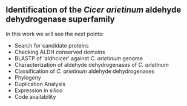 ## Identification of the *Cicer arietinum* aldehyde dehydrogenase superfamily

In this work we will see the next points:

* Search for candidate proteins
* Checking ALDH conserved domains
* BLASTP of 'aldhcicer' against *C. arietinum* genome
* Characterization of aldehyde dehydrogenases of *C. arietinum*
* Classification of *C. arietinum* aldehyde dehydrogenases
* Phylogeny
* Duplication Analysis
* Expression in silico
* Code availability



